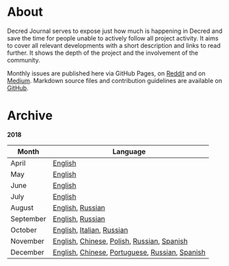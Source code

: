 # About

Decred Journal serves to expose just how much is happening in Decred and save the time for people unable to actively follow all project activity. It aims to cover all relevant developments with a short description and links to read further. It shows the depth of the project and the involvement of the community.

Monthly issues are published here via GitHub Pages, on [Reddit](https://www.reddit.com/r/decred/search?q=decred+journal&restrict_sr=on&t=all&sort=new) and on [Medium](https://medium.com/decred/journals/home). Markdown source files and contribution guidelines are available on [GitHub](https://github.com/xaur/decred-news).

# Archive

__2018__

Month|Language
---|---
April|[English](journal/201804.md)|
May|[English](journal/201805.md)|
June|[English](journal/201806.md)|
July|[English](journal/201807.md)|
August|[English](journal/201808.md), [Russian](https://medium.com/decred-russia/decred-journal-%D0%B0%D0%B2%D0%B3%D1%83%D1%81%D1%82-2018-8375e838954)
September|[English](journal/201809.md), [Russian](https://medium.com/decred-russia/decred-journal-%D1%81%D0%B5%D0%BD%D1%82%D1%8F%D0%B1%D1%80%D1%8C-2018-4967ddfd5033)
October|[English](journal/201810.md), [Italian](https://medium.com/decred-ita/decred-journal-ottobre-2018-a68e88c926ff), [Russian](https://medium.com/decred-russia/decred-journal-%D0%BE%D0%BA%D1%82%D1%8F%D0%B1%D1%80%D1%8C-2018-1eeffc65344c)
November|[English](journal/201811.md), [Chinese](https://www.jianshu.com/p/32721d65d462), [Polish](https://github.com/artikozel/DecredJournalPL/blob/master/journal/201811_DecredJournalPL.md), [Russian](https://medium.com/decred-russia/decred-journal-%D0%BD%D0%BE%D1%8F%D0%B1%D1%80%D1%8C-2018-d0aceacfd72a), [Spanish](https://medium.com/@decred_es/revista-decred-noviembre-2018-a3e52c5fc1a9)
December|[English](journal/201812.md), [Chinese](https://www.jianshu.com/p/65e7a83ac27c), [Portuguese](https://medium.com/@maiconjunge/jornal-decred-dezembro-de-2018-947c616b894f), [Russian](https://medium.com/decred-russia/decred-journal-%D0%B4%D0%B5%D0%BA%D0%B0%D0%B1%D1%80%D1%8C-2018-9528f7a9d24d), [Spanish](https://medium.com/@decred_es/revista-decred-diciembre-2018-79093f957aac)
